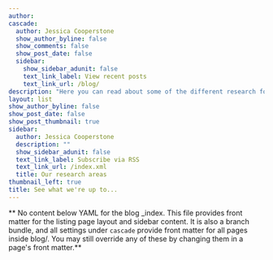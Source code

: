 ```yaml
---
author: 
cascade:
  author: Jessica Cooperstone
  show_author_byline: false
  show_comments: false
  show_post_date: false
  sidebar:
    show_sidebar_adunit: false
    text_link_label: View recent posts
    text_link_url: /blog/
description: "Here you can read about some of the different research focus areas, and approaches we use in our work."
layout: list
show_author_byline: false
show_post_date: false
show_post_thumbnail: true
sidebar:
  author: Jessica Cooperstone
  description: ""
  show_sidebar_adunit: false
  text_link_label: Subscribe via RSS
  text_link_url: /index.xml
  title: Our research areas
thumbnail_left: true
title: See what we're up to...
---
```


** No content below YAML for the blog _index. This file provides front matter for the listing page layout and sidebar content. It is also a branch bundle, and all settings under `cascade` provide front matter for all pages inside blog/. You may still override any of these by changing them in a page's front matter.**
